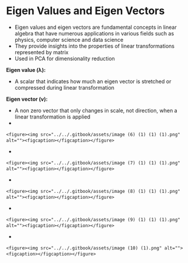 # Eigen Values and Eigen Vectors

* Eigen values and eigen vectors are fundamental concepts in linear algebra that have numerous applications in various fields such as physics, computer science and data science
* They provide insights into the properties of linear transformations represented by matrix
* Used in PCA for dimensionality reduction

**Eigen value (λ):**

* A scalar that indicates how much an eigen vector is stretched or compressed during linear transformation

**Eigen vector (v):**

* A non zero vector that only changes in scale, not direction, when a linear transformation is applied
*

    <figure><img src="../../.gitbook/assets/image (6) (1) (1) (1).png" alt=""><figcaption></figcaption></figure>
*

    <figure><img src="../../.gitbook/assets/image (7) (1) (1) (1).png" alt=""><figcaption></figcaption></figure>
*

    <figure><img src="../../.gitbook/assets/image (8) (1) (1) (1).png" alt=""><figcaption></figcaption></figure>
*

    <figure><img src="../../.gitbook/assets/image (9) (1) (1) (1).png" alt=""><figcaption></figcaption></figure>
*

    <figure><img src="../../.gitbook/assets/image (10) (1).png" alt=""><figcaption></figcaption></figure>
